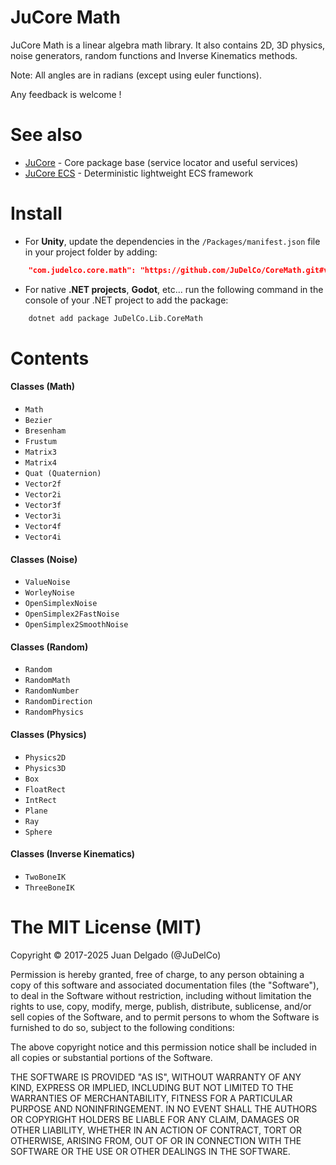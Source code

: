 JuCore Math
=====================

JuCore Math is a linear algebra math library. It also contains 2D, 3D physics, noise generators, random functions and Inverse Kinematics methods.

Note: All angles are in radians (except using euler functions).

Any feedback is welcome !


See also
=====================

- [JuCore](https://github.com/JuDelCo/Core) - Core package base (service locator and useful services)
- [JuCore ECS](https://github.com/JuDelCo/CoreECS) - Deterministic lightweight ECS framework


Install
=====================

- For **Unity**, update the dependencies in the ```/Packages/manifest.json``` file in your project folder by adding:

```json
	"com.judelco.core.math": "https://github.com/JuDelCo/CoreMath.git#v1.12.0",
```

- For native **.NET projects**, **Godot**, etc... run the following command in the console of your .NET project to add the package:

```bash
	dotnet add package JuDelCo.Lib.CoreMath
```


Contents
=====================

#### Classes (Math)

- ```Math```
- ```Bezier```
- ```Bresenham```
- ```Frustum```
- ```Matrix3```
- ```Matrix4```
- ```Quat (Quaternion)```
- ```Vector2f```
- ```Vector2i```
- ```Vector3f```
- ```Vector3i```
- ```Vector4f```
- ```Vector4i```

#### Classes (Noise)

- ```ValueNoise```
- ```WorleyNoise```
- ```OpenSimplexNoise```
- ```OpenSimplex2FastNoise```
- ```OpenSimplex2SmoothNoise```

#### Classes (Random)

- ```Random```
- ```RandomMath```
- ```RandomNumber```
- ```RandomDirection```
- ```RandomPhysics```

#### Classes (Physics)

- ```Physics2D```
- ```Physics3D```
- ```Box```
- ```FloatRect```
- ```IntRect```
- ```Plane```
- ```Ray```
- ```Sphere```

#### Classes (Inverse Kinematics)

- ```TwoBoneIK```
- ```ThreeBoneIK```


The MIT License (MIT)
=====================

Copyright © 2017-2025 Juan Delgado (@JuDelCo)

Permission is hereby granted, free of charge, to any person obtaining a copy
of this software and associated documentation files (the "Software"), to deal
in the Software without restriction, including without limitation the rights
to use, copy, modify, merge, publish, distribute, sublicense, and/or sell
copies of the Software, and to permit persons to whom the Software is
furnished to do so, subject to the following conditions:

The above copyright notice and this permission notice shall be included in
all copies or substantial portions of the Software.

THE SOFTWARE IS PROVIDED "AS IS", WITHOUT WARRANTY OF ANY KIND, EXPRESS OR
IMPLIED, INCLUDING BUT NOT LIMITED TO THE WARRANTIES OF MERCHANTABILITY,
FITNESS FOR A PARTICULAR PURPOSE AND NONINFRINGEMENT. IN NO EVENT SHALL THE
AUTHORS OR COPYRIGHT HOLDERS BE LIABLE FOR ANY CLAIM, DAMAGES OR OTHER
LIABILITY, WHETHER IN AN ACTION OF CONTRACT, TORT OR OTHERWISE, ARISING FROM,
OUT OF OR IN CONNECTION WITH THE SOFTWARE OR THE USE OR OTHER DEALINGS IN
THE SOFTWARE.
